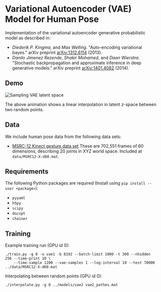 
# Variational Autoencoder (VAE) Model for Human Pose

Implementation of the variational autoencoder generative probabilistic model
as described in:

- _Diederik P. Kingma_, and _Max Welling_. "Auto-encoding variational bayes."
  arXiv preprint [arXiv:1312.6114](http://arxiv.org/abs/1312.6114) (2013).
- _Danilo Jimenez Rezende_, _Shakir Mohamed_, and _Daan Wierstra_. "Stochastic
  backpropagation and approximate inference in deep generative models."
  arXiv preprint [arXiv:1401.4082](http://arxiv.org/abs/1401.4082) (2014).

## Demo

![Sampling VAE latent space](models/vae2_path_2.gif)

The above animation shows a linear interpolation in latent _z_-space between
two random points.

## Data

We include human pose data from the following data sets:

- [MSRC-12 Kinect gesture data set](http://research.microsoft.com/en-us/um/cambridge/projects/msrc12/)
  These are 702,551 frames of 60 dimensions, describing 20 joints in XYZ world
  space.  Included at `data/MSRC12-X-d60.mat`.

## Requirements

The following Python packages are required (Install using `pip install --user <package>`):

- `pyyaml`
- `h5py`
- `scipy`
- `docopt`
- `chainer`

## Training

Example training run (GPU id 0):

```
./train.py -g 0 -o vae1 -b 8192 --batch-limit 1000 -t 300 --nhidden 256 --time-print 10 \
    --time-sample 1200 --vae-samples 1 --log-interval 10 --test 70000 ../data/MSRC12-X-d60.mat
```

Interpolating between random points (GPU id 0):

```
./interpolate.py -g 0 ../models/vae2 vae2_pathes.mat
```

